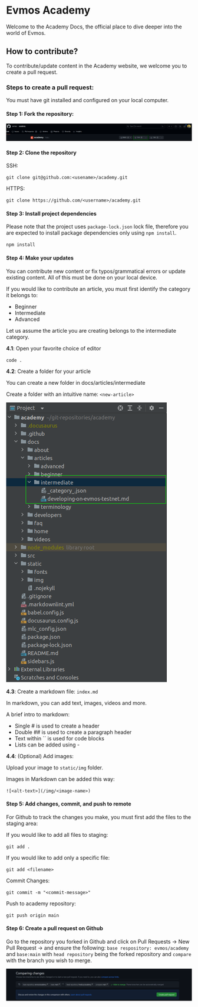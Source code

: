 # Evmos Academy

Welcome to the Academy Docs, the official place to dive deeper into the world of Evmos. 

## How to contribute?

To contribute/update content in the Academy website, we welcome you to create a pull request.

### Steps to create a pull request:

You must have git installed and configured on your local computer. 

#### Step 1: Fork the repository:

![Fork Academy](static/img/AcademyFork.png)

#### Step 2: Clone the repository

SSH:

`git clone git@github.com:<usename>/academy.git`

HTTPS:

`git clone https://github.com/<username>/academy.git`

#### Step 3: Install project dependencies

Please note that the project uses `package-lock.json` lock file, therefore you are expected to install package dependencies only using `npm install`.

`npm install`

#### Step 4: Make your updates

You can contribute new content or fix typos/grammatical errors or update existing content. All of this must be done on your local device.

If you would like to contribute an article, you must first identify the category it belongs to:

- Beginner
- Intermediate
- Advanced

Let us assume the article you are creating belongs to the intermediate category.

**4.1**: Open your favorite choice of editor

`code .`

**4.2**: Create a folder for your article

You can create a new folder in docs/articles/intermediate

Create a folder with an intuitive name: `<new-article>`

![Create Folder](static/img/AcademyCreateFolder.png)

**4.3**: Create a markdown file: `index.md`

In markdown, you can add text, images, videos and more.

A brief intro to markdown:

- Single # is used to create a header
- Double ## is used to create a paragraph header
- Text within `` is used for code blocks
- Lists can be added using -

**4.4**: (Optional) Add images:

Upload your image to `static/img` folder. 

Images in Markdown can be added this way:

`![<alt-text>](/img/<image-name>)`

#### Step 5: Add changes, commit, and push to remote

For Github to track the changes you make, you must first add the files to the staging area:

If you would like to add all files to staging:

`git add .`

If you would like to add only a specific file:

`git add <filename>`

Commit Changes:

`git commit -m "<commit-message>"`

Push to academy repository:

`git push origin main`

#### Step 6: Create a pull request on Github

Go to the repository you forked in Github and click on Pull Requests -> New Pull Request -> and ensure the following: 
`base respository: evmos/academy` and `base:main`
with `head repository` being the forked repository and `compare` with the branch you wish to merge.

!['Create PR'](static/img/create-pr.png)


